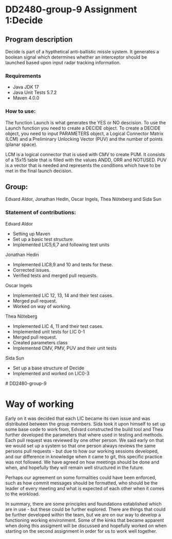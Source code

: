 # DD2480-group-9 Assignment 1:Decide

## Program description
Decide is part of a hypthetical anti-ballistic missle system. It generates a boolean signal which determines whether an interceptor should be launched based upon input radar tracking information.

### Requirements

<ul>
	<li>Java JDK 17 </li>
	<li>Java Unit Tests 5.7.2 </li>
	<li>Maven 4.0.0 </li>
</ul>

### How to use:
The function Launch is what generates the YES or NO descision. To use the Launch function you need to create a DECIDE object. To create a DECIDE object, you need to input PARAMETERS object, a Logical Connector Matrix (LCM) and a Preliminary Unlocking Vector (PUV) and the number of points (planar space).  

LCM is a logical connector that is used with CMV to create PUM. It consists of a 15x15 table that is filled with the values ANDD, ORR and NOTUSED.
PUV is a vector that is needed and represents the conditions which have to be met in the final launch decision.
 

## Group: 
Edvard Aldor, Jonathan Hedin, Oscar Ingels, Thea Nöteberg and Sida Sun

### Statement of contributions:

Edvard Aldor
<ul>
	<li>Setting up Maven </li>
	<li>Set up a basic test structure </li>
	<li>Implemented LIC5,6,7 and following test units</li>
</ul>

Jonathan Hedin
<ul>
    <li> Implemented LIC8,9 and 10 and tests for these.</li>
    <li> Corrected issues.</li>
    <li> Verified tests and merged pull requests.</li>
</ul>

Oscar Ingels
<ul>
    <li> Implemented LIC 12, 13, 14 and their test cases.</li>
    <li> Merged pull request.</li>
    <li> Worked on  way of working.</li>
</ul>

Thea Nöteberg
<ul>
    	<li> Implemented LIC 4, 11 and their test cases.</li>
	<li> Implemented unit tests for LIC 0-1 </li>
    	<li> Merged pull request.</li>
    	<li> Created parameters class</li>
	<li> Implemented CMV, PMV, PUV and their unit tests</li>
</ul>
Sida Sun
<ul>
	<li>Set up a base structure of Decide </li>
	<li>Implemented and worked on LIC0-3 </li>
</ul>
# DD2480-group-9






# Way of working

Early on it was decided that each LIC became its own issue and was distributed between the group members. Sida took it upon himself to set up some base code to work from, Edvard constructed the build tool and Thea further developed the parameters that where used in testing and methods. Each pull request was reviewed by one other person. We said early on that we would set up a system so that one person always reviews the same persons pull requests - but due to how our working sessions developed, and our difference in knowledge when it came to git, this specific practice was not followed. We have agreed on how meetings should be done and when, and hopefully they will remain well structured in the future.

Perhaps our agreement on some formalities could have been enforced, such as how commit messages should be formatted, who should be the leader of every meeting and what is expected of each other when it comes to the workload.

In summary, there are some principles and foundations established which are in use - but these could be further explored. There are things that could be further developed within the team, but we are on our way to develop a functioning working environment. Some of the kinks that became apparent when doing this assigment will be discussed and hopefully worked on when starting on the second assignment in order for us to work well together.
